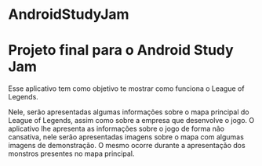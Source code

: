 # AndroidStudyJam
# Projeto final para o Android Study Jam

Esse aplicativo tem como objetivo te mostrar como funciona o League of Legends.

Nele, serão apresentadas algumas informações sobre o mapa principal do League of Legends, assim como sobre a empresa que desenvolve o jogo. O aplicativo lhe apresenta as informações sobre o jogo de forma não cansativa, nele serão apresentadas imagens sobre o mapa com algumas imagens de demonstração. O mesmo ocorre durante a apresentação dos monstros presentes no mapa principal.
